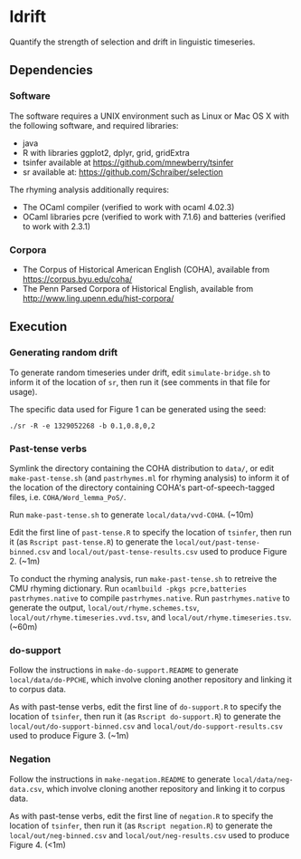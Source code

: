 ldrift
======

Quantify the strength of selection and drift in linguistic timeseries.

## Dependencies

### Software

The software requires a UNIX environment such as Linux or Mac OS X with the
following software, and required libraries:
- java
- R with libraries ggplot2, dplyr, grid, gridExtra
- tsinfer available at https://github.com/mnewberry/tsinfer
- sr available at: https://github.com/Schraiber/selection

The rhyming analysis additionally requires:
- The OCaml compiler (verified to work with ocaml 4.02.3)
- OCaml libraries pcre (verified to work with 7.1.6) and batteries (verified to
  work with 2.3.1)

### Corpora

- The Corpus of Historical American English (COHA), available from https://corpus.byu.edu/coha/
- The Penn Parsed Corpora of Historical English, available from http://www.ling.upenn.edu/hist-corpora/

## Execution

### Generating random drift

To generate random timeseries under drift, edit `simulate-bridge.sh` to inform
it of the location of `sr`, then run it (see comments in that file for usage).

The specific data used for Figure 1 can be generated using the seed:

    ./sr -R -e 1329052268 -b 0.1,0.8,0,2

### Past-tense verbs

Symlink the directory containing the COHA distribution to `data/`, or edit
`make-past-tense.sh` (and `pastrhymes.ml` for rhyming analysis) to inform it of
the location of the directory containing COHA's part-of-speech-tagged files,
i.e. `COHA/Word_lemma_PoS/`.

Run `make-past-tense.sh` to generate `local/data/vvd-COHA`. (~10m)

Edit the first line of `past-tense.R` to specify the location of `tsinfer`,
then run it (as `Rscript past-tense.R`) to generate the
`local/out/past-tense-binned.csv` and `local/out/past-tense-results.csv` used
to produce Figure 2. (~1m)

To conduct the rhyming analysis, run `make-past-tense.sh` to retreive the CMU
rhyming dictionary.  Run `ocamlbuild -pkgs pcre,batteries pastrhymes.native` to
compile `pastrhymes.native`.  Run `pastrhymes.native` to generate the output,
`local/out/rhyme.schemes.tsv`, `local/out/rhyme.timeseries.vvd.tsv`, and
`local/out/rhyme.timeseries.tsv`.  (~60m)

### do-support

Follow the instructions in `make-do-support.README` to generate
`local/data/do-PPCHE`, which involve cloning another repository and linking it
to corpus data.

As with past-tense verbs, edit the first line of `do-support.R` to specify the location of `tsinfer`,
then run it (as `Rscript do-support.R`) to generate the
`local/out/do-support-binned.csv` and `local/out/do-support-results.csv` used
to produce Figure 3. (~1m)

### Negation

Follow the instructions in `make-negation.README` to generate
`local/data/neg-data.csv`, which involve cloning another repository and linking
it to corpus data.

As with past-tense verbs, edit the first line of `negation.R` to specify the
location of `tsinfer`, then run it (as `Rscript negation.R`) to generate the
`local/out/neg-binned.csv` and `local/out/neg-results.csv` used to produce
Figure 4. (<1m)


